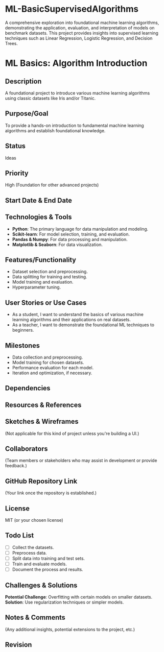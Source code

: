 # ML-BasicSupervisedAlgorithms
A comprehensive exploration into foundational machine learning algorithms, demonstrating the application, evaluation, and interpretation of models on benchmark datasets. This project provides insights into supervised learning techniques such as Linear Regression, Logistic Regression, and Decision Trees.

# ML Basics: Algorithm Introduction

## Description
A foundational project to introduce various machine learning algorithms using classic datasets like Iris and/or Titanic.

## Purpose/Goal
To provide a hands-on introduction to fundamental machine learning algorithms and establish foundational knowledge.

## Status
Ideas

## Priority
High (Foundation for other advanced projects)

## Start Date & End Date


## Technologies & Tools
- **Python**: The primary language for data manipulation and modeling.
- **Scikit-learn**: For model selection, training, and evaluation.
- **Pandas & Numpy**: For data processing and manipulation.
- **Matplotlib & Seaborn**: For data visualization.

## Features/Functionality
- Dataset selection and preprocessing.
- Data splitting for training and testing.
- Model training and evaluation.
- Hyperparameter tuning.

## User Stories or Use Cases
- As a student, I want to understand the basics of various machine learning algorithms and their applications on real datasets.
- As a teacher, I want to demonstrate the foundational ML techniques to beginners.

## Milestones
- Data collection and preprocessing.
- Model training for chosen datasets.
- Performance evaluation for each model.
- Iteration and optimization, if necessary.

## Dependencies


## Resources & References


## Sketches & Wireframes
(Not applicable for this kind of project unless you're building a UI.)

## Collaborators
(Team members or stakeholders who may assist in development or provide feedback.)

## GitHub Repository Link
(Your link once the repository is established.)

## License
MIT (or your chosen license)

## Todo List
- [ ] Collect the datasets.
- [ ] Preprocess data.
- [ ] Split data into training and test sets.
- [ ] Train and evaluate models.
- [ ] Document the process and results.

## Challenges & Solutions
**Potential Challenge**: Overfitting with certain models on smaller datasets.
**Solution**: Use regularization techniques or simpler models.

## Notes & Comments
(Any additional insights, potential extensions to the project, etc.)

## Revision
